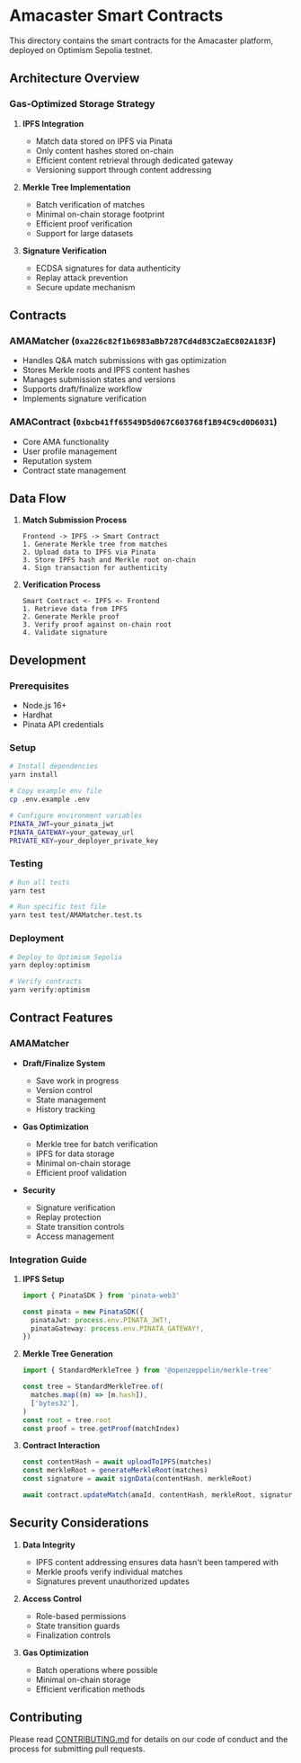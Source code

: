 # Amacaster Smart Contracts

This directory contains the smart contracts for the Amacaster platform, deployed on Optimism Sepolia testnet.

## Architecture Overview

### Gas-Optimized Storage Strategy

1. **IPFS Integration**

   - Match data stored on IPFS via Pinata
   - Only content hashes stored on-chain
   - Efficient content retrieval through dedicated gateway
   - Versioning support through content addressing

2. **Merkle Tree Implementation**

   - Batch verification of matches
   - Minimal on-chain storage footprint
   - Efficient proof verification
   - Support for large datasets

3. **Signature Verification**
   - ECDSA signatures for data authenticity
   - Replay attack prevention
   - Secure update mechanism

## Contracts

### AMAMatcher (`0xa226c82f1b6983aBb7287Cd4d83C2aEC802A183F`)

- Handles Q&A match submissions with gas optimization
- Stores Merkle roots and IPFS content hashes
- Manages submission states and versions
- Supports draft/finalize workflow
- Implements signature verification

### AMAContract (`0xbcb41ff65549D5d067C603768f1B94C9cd0D6031`)

- Core AMA functionality
- User profile management
- Reputation system
- Contract state management

## Data Flow

1. **Match Submission Process**

   ```
   Frontend -> IPFS -> Smart Contract
   1. Generate Merkle tree from matches
   2. Upload data to IPFS via Pinata
   3. Store IPFS hash and Merkle root on-chain
   4. Sign transaction for authenticity
   ```

2. **Verification Process**
   ```
   Smart Contract <- IPFS <- Frontend
   1. Retrieve data from IPFS
   2. Generate Merkle proof
   3. Verify proof against on-chain root
   4. Validate signature
   ```

## Development

### Prerequisites

- Node.js 16+
- Hardhat
- Pinata API credentials

### Setup

```bash
# Install dependencies
yarn install

# Copy example env file
cp .env.example .env

# Configure environment variables
PINATA_JWT=your_pinata_jwt
PINATA_GATEWAY=your_gateway_url
PRIVATE_KEY=your_deployer_private_key
```

### Testing

```bash
# Run all tests
yarn test

# Run specific test file
yarn test test/AMAMatcher.test.ts
```

### Deployment

```bash
# Deploy to Optimism Sepolia
yarn deploy:optimism

# Verify contracts
yarn verify:optimism
```

## Contract Features

### AMAMatcher

- **Draft/Finalize System**

  - Save work in progress
  - Version control
  - State management
  - History tracking

- **Gas Optimization**

  - Merkle tree for batch verification
  - IPFS for data storage
  - Minimal on-chain storage
  - Efficient proof validation

- **Security**
  - Signature verification
  - Replay protection
  - State transition controls
  - Access management

### Integration Guide

1. **IPFS Setup**

   ```typescript
   import { PinataSDK } from 'pinata-web3'

   const pinata = new PinataSDK({
     pinataJwt: process.env.PINATA_JWT!,
     pinataGateway: process.env.PINATA_GATEWAY!,
   })
   ```

2. **Merkle Tree Generation**

   ```typescript
   import { StandardMerkleTree } from '@openzeppelin/merkle-tree'

   const tree = StandardMerkleTree.of(
     matches.map((m) => [m.hash]),
     ['bytes32'],
   )
   const root = tree.root
   const proof = tree.getProof(matchIndex)
   ```

3. **Contract Interaction**

   ```typescript
   const contentHash = await uploadToIPFS(matches)
   const merkleRoot = generateMerkleRoot(matches)
   const signature = await signData(contentHash, merkleRoot)

   await contract.updateMatch(amaId, contentHash, merkleRoot, signature)
   ```

## Security Considerations

1. **Data Integrity**

   - IPFS content addressing ensures data hasn't been tampered with
   - Merkle proofs verify individual matches
   - Signatures prevent unauthorized updates

2. **Access Control**

   - Role-based permissions
   - State transition guards
   - Finalization controls

3. **Gas Optimization**
   - Batch operations where possible
   - Minimal on-chain storage
   - Efficient verification methods

## Contributing

Please read [CONTRIBUTING.md](../CONTRIBUTING.md) for details on our code of conduct and the process for submitting pull requests.
